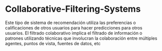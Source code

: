 # Collaborative-Filtering-Systems
Este tipo de sistema de recomendación utiliza las preferencias o calificaciones de otros usuarios para hacer predicciones para otros usuarios. El filtrado colaborativo implica el filtrado de información o patrones utilizando técnicas que involucran la colaboración entre múltiples agentes, puntos de vista, fuentes de datos, etc
